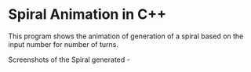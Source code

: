 # Spiral Animation in C++

This program shows the animation of generation of a spiral based on the input number for number of turns.

Screenshots of the Spiral generated -




